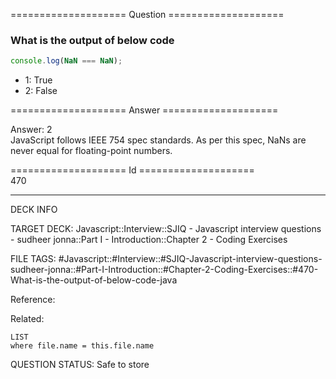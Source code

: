 ==================== Question ====================  

### What is the output of below code

```javascript
console.log(NaN === NaN);
```

- 1: True
- 2: False  

==================== Answer ====================  

Answer: 2  
JavaScript follows IEEE 754 spec standards. As per this spec, NaNs are never
equal for floating-point numbers.

==================== Id ====================  
470

---

DECK INFO

TARGET DECK: Javascript::Interview::SJIQ - Javascript interview questions - sudheer jonna::Part I - Introduction::Chapter 2 - Coding Exercises

FILE TAGS: #Javascript::#Interview::#SJIQ-Javascript-interview-questions-sudheer-jonna::#Part-I-Introduction::#Chapter-2-Coding-Exercises::#470-What-is-the-output-of-below-code-java

Reference:

Related:

```dataview
LIST
where file.name = this.file.name
```

QUESTION STATUS: Safe to store
